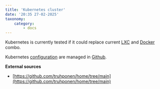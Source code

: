 ```yaml
---
title: 'Kubernetes cluster'
date: '20:35 27-02-2025'
taxonomy:
    category:
        - docs
---
```


Kubernetes is currently tested if it could replace current [LXC](/lxc) and [Docker](/docker) combo.

Kubernetes [configuration](/configurations) are managed in [Github](/github).

**External sources**
* [https://github.com/truhponen/home/tree/main](https://github.com/truhponen/home/tree/main)